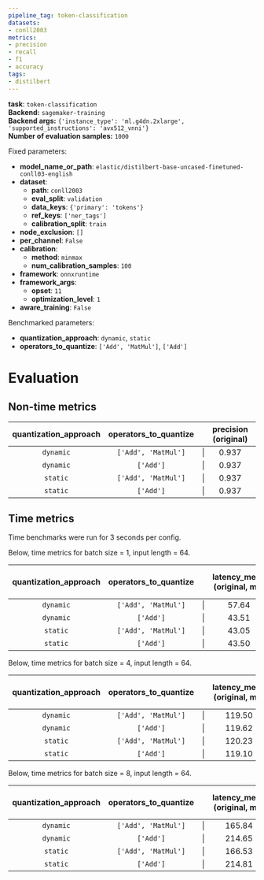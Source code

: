 ```yaml
---
pipeline_tag: token-classification
datasets:
- conll2003
metrics:
- precision
- recall
- f1
- accuracy
tags:
- distilbert
---
```


**task**: `token-classification`  
**Backend:** `sagemaker-training`  
**Backend args:** `{'instance_type': 'ml.g4dn.2xlarge', 'supported_instructions': 'avx512_vnni'}`  
**Number of evaluation samples:** `1000`  

Fixed parameters:
* **model_name_or_path**: `elastic/distilbert-base-uncased-finetuned-conll03-english`
* **dataset**:
    * **path**: `conll2003`
    * **eval_split**: `validation`
    * **data_keys**: `{'primary': 'tokens'}`
    * **ref_keys**: `['ner_tags']`
    * **calibration_split**: `train`
* **node_exclusion**: `[]`
* **per_channel**: `False`
* **calibration**:
    * **method**: `minmax`
    * **num_calibration_samples**: `100`
* **framework**: `onnxruntime`
* **framework_args**:
    * **opset**: `11`
    * **optimization_level**: `1`
* **aware_training**: `False`

Benchmarked parameters:
* **quantization_approach**: `dynamic`,  `static`
* **operators_to_quantize**: `['Add', 'MatMul']`,  `['Add']`

# Evaluation
## Non-time metrics
| quantization_approach | operators_to_quantize |     | precision (original) | precision (optimized) |     | recall (original) | recall (optimized) |     | f1 (original) | f1 (optimized) |     | accuracy (original) | accuracy (optimized) |
| :-------------------: | :-------------------: | :-: | :------------------: | :-------------------: | :-: | :---------------: | :----------------: | :-: | :-----------: | :------------: | :-: | :-----------------: | :------------------: |
|       `dynamic`       |  `['Add', 'MatMul']`  |  \|  |        0.937         |         0.937         |  \|  |       0.953       |       0.953        |  \|  |     0.945     |     0.945      |  \|  |        0.988        |        0.988         |
|       `dynamic`       |       `['Add']`       |  \|  |        0.937         |         0.937         |  \|  |       0.953       |       0.953        |  \|  |     0.945     |     0.945      |  \|  |        0.988        |        0.988         |
|       `static`        |  `['Add', 'MatMul']`  |  \|  |        0.937         |         0.074         |  \|  |       0.953       |       0.253        |  \|  |     0.945     |     0.114      |  \|  |        0.988        |        0.363         |
|       `static`        |       `['Add']`       |  \|  |        0.937         |         0.065         |  \|  |       0.953       |       0.186        |  \|  |     0.945     |     0.096      |  \|  |        0.988        |        0.340         |

## Time metrics
Time benchmarks were run for 3 seconds per config.


Below, time metrics for batch size = 1, input length = 64.

| quantization_approach | operators_to_quantize |     | latency_mean (original, ms) | latency_mean (optimized, ms) |     | throughput (original, /s) | throughput (optimized, /s) |
| :-------------------: | :-------------------: | :-: | :-------------------------: | :--------------------------: | :-: | :-----------------------: | :------------------------: |
|       `dynamic`       |  `['Add', 'MatMul']`  |  \|  |            57.64            |            12.30             |  \|  |           17.67           |           81.33            |
|       `dynamic`       |       `['Add']`       |  \|  |            43.51            |            29.42             |  \|  |           23.00           |           34.00            |
|       `static`        |  `['Add', 'MatMul']`  |  \|  |            43.05            |            21.11             |  \|  |           23.33           |           47.67            |
|       `static`        |       `['Add']`       |  \|  |            43.50            |            37.93             |  \|  |           23.00           |           26.67            |


Below, time metrics for batch size = 4, input length = 64.

| quantization_approach | operators_to_quantize |     | latency_mean (original, ms) | latency_mean (optimized, ms) |     | throughput (original, /s) | throughput (optimized, /s) |
| :-------------------: | :-------------------: | :-: | :-------------------------: | :--------------------------: | :-: | :-----------------------: | :------------------------: |
|       `dynamic`       |  `['Add', 'MatMul']`  |  \|  |           119.50            |            39.92             |  \|  |           8.67            |           25.33            |
|       `dynamic`       |       `['Add']`       |  \|  |           119.62            |            107.42            |  \|  |           8.67            |            9.33            |
|       `static`        |  `['Add', 'MatMul']`  |  \|  |           120.23            |            56.94             |  \|  |           8.33            |           17.67            |
|       `static`        |       `['Add']`       |  \|  |           119.10            |            130.78            |  \|  |           8.67            |            7.67            |


Below, time metrics for batch size = 8, input length = 64.

| quantization_approach | operators_to_quantize |     | latency_mean (original, ms) | latency_mean (optimized, ms) |     | throughput (original, /s) | throughput (optimized, /s) |
| :-------------------: | :-------------------: | :-: | :-------------------------: | :--------------------------: | :-: | :-----------------------: | :------------------------: |
|       `dynamic`       |  `['Add', 'MatMul']`  |  \|  |           165.84            |            75.45             |  \|  |           6.33            |           13.33            |
|       `dynamic`       |       `['Add']`       |  \|  |           214.65            |            211.41            |  \|  |           4.67            |            5.00            |
|       `static`        |  `['Add', 'MatMul']`  |  \|  |           166.53            |            129.00            |  \|  |           6.33            |            8.00            |
|       `static`        |       `['Add']`       |  \|  |           214.81            |            256.95            |  \|  |           4.67            |            4.00            |

